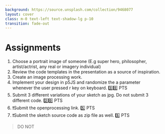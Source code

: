 ```yaml
---
background: https://source.unsplash.com/collection/9468077
layout: cover
class: m-0 text-left text-shadow-lg p-10
transition: fade-out
---
```


# Assignments

1. Choose a portrait image of someone (E.g super hero, philosopher, artist/actrist, any real or imagery individual)
2. Review the code templates in the presentation as a source of inspiration.
3. Create an image processing work. 
4. Implement your design in p5JS and randomize the a parameter whenever the user pressed r key on keyboard. 3️⃣0️⃣ PTS
5. Submit 3 different variations of your sketch as jpg. Do not submit 3 different code. 2️⃣0️⃣ PTS
6. ❗Submit the openprocessing link. 5️⃣ PTS
7. ❗Submit the sketch source code as zip file as well. 5️⃣ PTS

>DO NOT 

